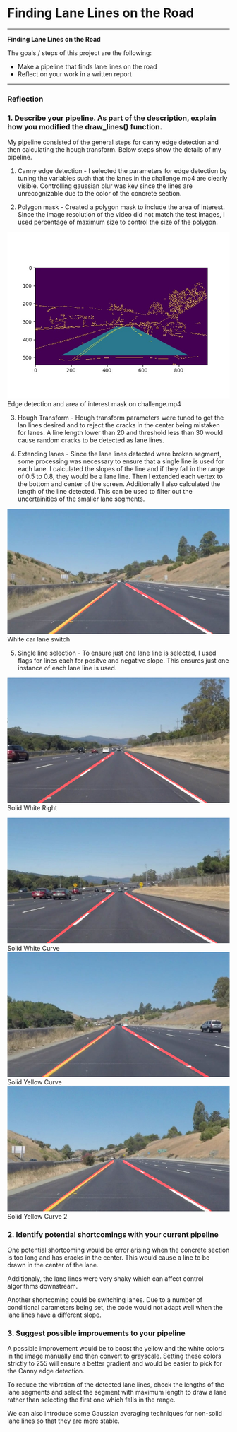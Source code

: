 # **Finding Lane Lines on the Road** 


---

**Finding Lane Lines on the Road**

The goals / steps of this project are the following:
* Make a pipeline that finds lane lines on the road
* Reflect on your work in a written report


[//]: # (Image References)

[image1]: ./test_images_output/solidWhiteRight.jpg
[image2]: ./test_images_output/solidYellowCurve.jpg
[image3]: ./test_images_output/solidWhiteCurve.jpg
[image4]: ./test_images_output/solidYellowCurve2.jpg
[image5]: ./test_images_output/whiteCarLaneSwitch.jpg
[image6]: ./test_images_output/edges_with_areaofint.jpeg

---

### Reflection

### 1. Describe your pipeline. As part of the description, explain how you modified the draw_lines() function.

My pipeline consisted of the general steps for canny edge detection and then calculating the hough transform.
Below steps show the details of my pipeline.

1. Canny edge detection - 
I selected the parameters for edge detection by tuning the variables such that the lanes in the challenge.mp4 are clearly visible. Controlling gaussian blur was key since the lines are unrecognizable due to the color of the concrete section.

2. Polygon mask - 
Created a polygon mask to include the area of interest. Since the image resolution of the video did not match the test images, I used percentage of maximum size to control the size of the polygon.

![alt text][image6]
Edge detection and area of interest mask on challenge.mp4


3. Hough Transform - 
Hough transform parameters were tuned to get the lan lines desired and to reject the cracks in the center being mistaken for lanes. A line length lower than 20 and threshold less than 30 would cause random cracks to be detected as lane lines.

4. Extending lanes - 
Since the lane lines detected were broken segment, some processing was necessary to ensure that a single line is used for each lane. I calculated the slopes of the line and if they fall in the range of 0.5 to 0.8, they would be a lane line. Then I extended each vertex to the bottom and center of the screen.
Additionally I also calculated the length of the line detected. This can be used to filter out the uncertainities of the smaller lane segments.

![alt text][image5]
White car lane switch

5. Single line selection - 
To ensure just one lane line is selected, I used flags for lines each for positve and negative slope. This ensures just one instance of each lane line is used.

![alt text][image1]
Solid White Right

![alt text][image3]
Solid White Curve
![alt text][image2]
Solid Yellow Curve
![alt text][image4]
Solid Yellow Curve 2




### 2. Identify potential shortcomings with your current pipeline


One potential shortcoming would be error arising when the concrete section is too long and has cracks in the center. This would cause a line to be drawn in the center of the lane. 

Additionaly, the lane lines were very shaky which can affect control algorithms downstream.
 
Another shortcoming could be switching lanes. Due to a number of conditional parameters being set, the code would not adapt well when the lane lines have a different slope.


### 3. Suggest possible improvements to your pipeline

A possible improvement would be to boost the yellow and the white colors in the image manually and then convert to grayscale. Setting these colors strictly to 255 will ensure a better gradient and would be easier to pick for the Canny edge detection.

To reduce the vibration of the detected lane lines, check the lengths of the lane segments and select the segment with maximum length to draw a lane rather than selecting the first one which falls in the range.

We can also introduce some Gaussian averaging techniques for non-solid lane lines so that they are more stable.
